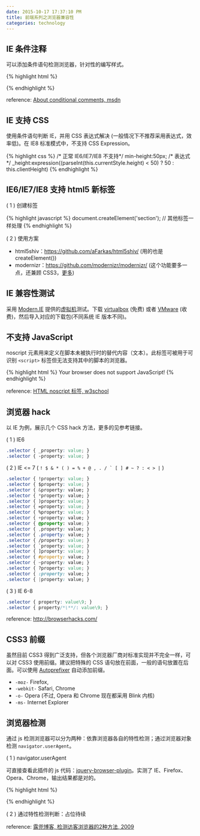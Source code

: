 ```yaml
---
date: 2015-10-17 17:37:10 PM
title: 前端系列之浏览器兼容性
categories: technology
---
```


## IE 条件注释

可以添加条件语句检测浏览器，针对性的编写样式。

{% highlight html %}
<!--[if IE 8]>
<body class="ie8">
<![endif]-->
<!--[if !IE]>
<body class="notie">
<![endif]-->
{% endhighlight %}

reference: [About conditional comments, msdn](https://msdn.microsoft.com/en-us/library/ms537512(v=vs.85).aspx)

## IE 支持 CSS

使用条件语句判断 IE，并用 CSS 表达式解决 (一般情况下不推荐采用表达式，效率低)。在 IE8 标准模式中，不支持 CSS Expression。

{% highlight css %}
/* 正常 IE6/IE7/IE8 不支持*/
min-height:50px;
/* 表达式 */
_height:expression((parseInt(this.currentStyle.height) < 50) ? 50 : this.clientHeight)
{% endhighlight %}

## IE6/IE7/IE8 支持 html5 新标签

( 1 ) 创建标签

{% highlight javascript %}
document.createElement('section'); // 其他标签一样处理
{% endhighlight %}

( 2 ) 使用方案 

- html5shiv：<https://github.com/aFarkas/html5shiv/> (用的也是 createElement())
- modernizr：<https://github.com/modernizr/modernizr/> (这个功能要多一点，还兼顾 CSS3，[更多](http://www.osmn00.com/translation/221.html))

## IE 兼容性测试

采用 [Modern.IE](https://dev.modern.ie/) 提供的[虚拟机](https://dev.modern.ie/tools/vms/windows/)测试。下载 [virtualbox](https://www.virtualbox.org/) (免费) 或者 [VMware](http://www.vmware.com/) (收费)，然后导入对应的下载包(不同系统 IE 版本不同)。

## 不支持 JavaScript

noscript 元素用来定义在脚本未被执行时的替代内容（文本）。此标签可被用于可识别 `<script>` 标签但无法支持其中的脚本的浏览器。

{% highlight html %}
<noscript>Your browser does not support JavaScript!</noscript>
{% endhighlight %}

reference: [HTML noscript 标签, w3school](http://www.w3school.com.cn/tags/tag_noscript.asp)

## 浏览器 hack

以 IE 为例，展示几个 CSS hack 方法，更多的见参考链接。

( 1 ) IE6

~~~ css
.selector { _property: value; }
.selector { -property: value; }
~~~

( 2 ) IE <= 7 ( ``! $ & * ( ) = % + @ , . / ` [ ] # ~ ? : < > |`` )

~~~ css
.selector { !property: value; }
.selector { $property: value; }
.selector { &property: value; }
.selector { *property: value; }
.selector { )property: value; }
.selector { =property: value; }
.selector { %property: value; }
.selector { +property: value; }
.selector { @property: value; }
.selector { ,property: value; }
.selector { .property: value; }
.selector { /property: value; }
.selector { `property: value; }
.selector { ]property: value; }
.selector { #property: value; }
.selector { ~property: value; }
.selector { ?property: value; }
.selector { :property: value; }
.selector { |property: value; }
~~~

( 3 ) IE 6-8

~~~ css
.selector { property: value\9; }
.selector { property/*\**/: value\9; }
~~~

reference: <http://browserhacks.com/>

## CSS3 前缀

虽然目前 CSS3 得到广泛支持，但各个浏览器厂商对标准实现并不完全一样，可以对 CSS3 使用前缀。建议把特殊的 CSS 语句放在前面，一般的语句放置在后面。可以使用 [Autoprefixer](https://github.com/search?utf8=%E2%9C%93&q=Autoprefixer) 自动添加前缀。

- `-moz-` Firefox, 
- `-webkit-` Safari, Chrome
- `-o-` Opera (不过, Opera 和 Chrome 现在都采用 Blink 内核)
- `-ms-` Internet Explorer

## 浏览器检测

通过 js 检测浏览器可以分为两种：依靠浏览器各自的特性检测；通过浏览器对象检测 `navigator.userAgent`。

( 1 ) navigator.userAgent

可直接查看此插件的 js 代码：[jquery-browser-plugin](https://github.com/gabceb/jquery-browser-plugin)。实测了 IE、Firefox、Opera、Chrome，输出结果都是对的。

{% highlight html %}
<html>
<head>
    <meta charset="UTF-8">
    <title>Document</title>
    <script src="jquery.browser.js"></script>
</head>
<body>
<script>
    console.log("jQBrowser.webkit: " + jQBrowser.webkit);
    console.log("jQBrowser.mozilla: " + jQBrowser.mozilla);
    console.log("jQBrowser.msie: " + jQBrowser.msie);
    console.log("jQBrowser.version: " + jQBrowser.version);
</script>
</body>
</html>
{% endhighlight %}

( 2 ) 通过特性检测判断：占位待续

reference: [露兜博客, 检测访客浏览器的2种方法, 2009](http://www.ludou.org/2-way-to-detect-browser.html)